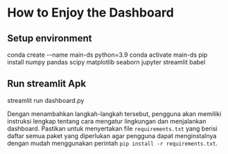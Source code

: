 # How to Enjoy the Dashboard #

## Setup environment
  conda create --name main-ds python=3.9
  conda activate main-ds
  pip install numpy pandas scipy matplotlib seaborn jupyter streamlit babel

## Run streamlit Apk 
  streamlit run dashboard.py
  
Dengan menambahkan langkah-langkah tersebut, pengguna akan memiliki instruksi lengkap tentang cara mengatur lingkungan dan menjalankan dashboard. Pastikan untuk menyertakan file `requirements.txt` yang berisi daftar semua paket yang diperlukan agar pengguna dapat menginstalnya dengan mudah menggunakan perintah `pip install -r requirements.txt`.
